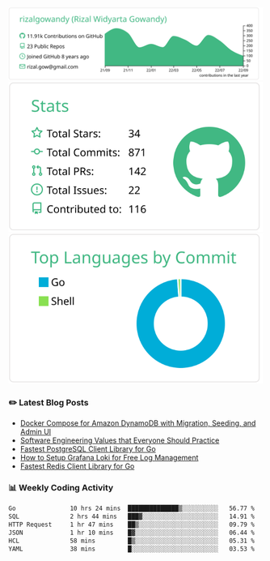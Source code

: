 ![profile-details](profile-summary-card-output/vue/0-profile-details.svg)
![stats](profile-summary-card-output/vue/3-stats.svg)
![most-commit-language](profile-summary-card-output/vue/2-most-commit-language.svg)

### :pencil2: Latest Blog Posts
<!-- BLOG-POST-LIST:START -->
- [Docker Compose for Amazon DynamoDB with Migration, Seeding, and Admin UI](https://medium.com/geekculture/docker-compose-for-amazon-dynamodb-with-migration-seeding-and-admin-ui-db11a348cc6a?source=rss-5763b0f1aba6------2)
- [Software Engineering Values that Everyone Should Practice](https://levelup.gitconnected.com/software-engineering-values-that-everyone-should-practice-c980d00cd103?source=rss-5763b0f1aba6------2)
- [Fastest PostgreSQL Client Library for Go](https://levelup.gitconnected.com/fastest-postgresql-client-library-for-go-579fa97909fb?source=rss-5763b0f1aba6------2)
- [How to Setup Grafana Loki for Free Log Management](https://levelup.gitconnected.com/how-to-setup-grafana-loki-for-free-log-management-ceb60558503c?source=rss-5763b0f1aba6------2)
- [Fastest Redis Client Library for Go](https://levelup.gitconnected.com/fastest-redis-client-library-for-go-7993f618f5ab?source=rss-5763b0f1aba6------2)
<!-- BLOG-POST-LIST:END -->

### 📊 Weekly Coding Activity
<!--START_SECTION:waka-->

```text
Go               10 hrs 24 mins  ██████████████▒░░░░░░░░░░   56.77 %
SQL              2 hrs 44 mins   ███▓░░░░░░░░░░░░░░░░░░░░░   14.91 %
HTTP Request     1 hr 47 mins    ██▒░░░░░░░░░░░░░░░░░░░░░░   09.79 %
JSON             1 hr 10 mins    █▓░░░░░░░░░░░░░░░░░░░░░░░   06.44 %
HCL              58 mins         █▒░░░░░░░░░░░░░░░░░░░░░░░   05.31 %
YAML             38 mins         █░░░░░░░░░░░░░░░░░░░░░░░░   03.53 %
```

<!--END_SECTION:waka-->
